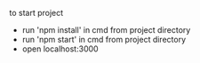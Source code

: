 to start project

- run 'npm install' in cmd from project directory
- run 'npm start' in cmd from project directory
- open localhost:3000


